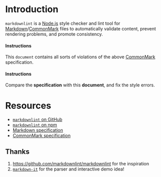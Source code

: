 # Introduction

`markdownlint` is a [Node.js](https://nodejs.org/) style checker and lint tool for [Markdown](https://en.wikipedia.org/wiki/Markdown)/[CommonMark](https://commonmark.org/) files to automatically validate content, prevent rendering problems, and promote consistency.

#### Instructions

This `document` contains all sorts of violations of the above [CommonMark](https://commonmark.org/) specification.

#### Instructions

Compare the **specification** with this **document**, and fix the style errors.

# Resources
* [`markdownlint` on GitHub](https://github.com/DavidAnson/markdownlint)
* [`markdownlint` on npm](https://www.npmjs.com/package/markdownlint)
* [Markdown specification](https://daringfireball.net/projects/markdown/)
* [CommonMark specification](https://commonmark.org/)

Thanks
--------

1. <https://github.com/markdownlint/markdownlint> for the inspiration
2. [`markdown-it`](https://github.com/markdown-it/markdown-it) for the parser and interactive demo idea!
